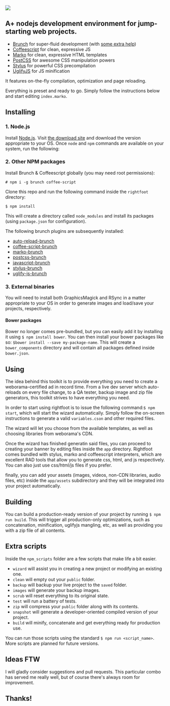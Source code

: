 <img src="http://i1039.photobucket.com/albums/a472/bkuri/g4204_zpsgxzdynlo.png">

A+ nodejs development environment for jump-starting web projects.
-----------------------------------------------------------------

-	[Brunch](http://brunch.io) for super-fluid development (with [some extra help](#brunch)\)
-	[Coffeescript](http://coffeescript.org) for clean, expressive JS
-	[Marko](http://markojs.com) for clean, expressive HTML templates
-	[PostCSS](http://postcss.org) for awesome CSS manipulation powers
-	[Stylus](https://learnboost.github.io/stylus/) for powerful CSS precompilation
-	[UglifyJS](http://lisperator.net/uglifyjs) for JS minification

It features on-the-fly compilation, optimization and page reloading.

Everything is preset and ready to go. Simply follow the instructions below and start editing `index.marko`.

Installing
----------

### 1. Node.js

Install [Node.js](http://nodejs.org). Visit [the download site](http://nodejs.org/download/) and download the version appropriate to your OS. Once `node` and `npm` commands are available on your system, run the following:

### 2. Other NPM packages

Install Brunch & Coffeescript globally (you may need root permissions):

`# npm i -g brunch coffee-script`

Clone this repo and run the following command inside the `rightfoot` directory:

`$ npm install`

This will create a directory called `node_modules` and install its packages (using `package.json` for configuration).

<a name="brunch"></a>The following brunch plugins are subsequently installed:

-	[auto-reload-brunch](https://github.com/brunch/auto-reload-brunch)
-	[coffee-script-brunch](https://github.com/brunch/coffee-script-brunch)
-	[marko-brunch](https://github.com/bkuri/marko-brunch)
-	[postcss-brunch](https://github.com/iamvdo/postcss-brunch)
-	[javascript-brunch](https://github.com/brunch/javascript-brunch)
-	[stylus-brunch](https://github.com/brunch/stylus-brunch)
-	[uglify-js-brunch](https://github.com/brunch/uglify-js-brunch)

### 3. External binaries

You will need to install both GraphicsMagick and RSync in a matter appropriate to your OS in order to generate images and load/save your projects, respectively.

#### Bower packages

Bower no longer comes pre-bundled, but you can easily add it by installing it using `$ npm install bower`. You can then install your bower packages like so: `$bower install --save my-package-name`. This will create a `bower_components` directory and will contain all packages defined inside `bower.json`.

Using
-----

The idea behind this toolkit is to provide everything you need to create a weborama-certified ad in record time. From a live dev server which auto-reloads on every file change, to a QA tester, backup image and zip file generators, this toolkit strives to have everything you need.

In order to start using rightfoot is to issue the following command:`$ npm start`, which will start the wizard automatically. Simply follow the on-screen instructions to generate a valid `variables.cson` and other required files.

The wizard will let you choose from the available templates, as well as choosing libraries from weborama's CDN.

Once the wizard has finished generatin said files, you can proceed to creating your banner by editing files inside the `app` directory. Rightfoot comes bundled with stylus, marko and coffeescript interpreters, which are excellent RAD tools that allow you to generate css, html, and js respectively. You can also just use css/html/js files if you prefer.

finally, you can add your assets (images, videos, non-CDN libraries, audio files, etc) inside the `app/assets` subdirectory and they will be integrated into your project automatically.

Building
--------

You can build a production-ready version of your project by running `$ npm run build`. This will trigger all production-only optimizations, such as concatenation, minification, uglifyjs mangling, etc, as well as providing you with a zip file of all contents.

Extra scripts
-------------

Inside the `npm_scripts` folder are a few scripts that make life a bit easier.

-	`wizard` will assist you in creating a new project or modifying an existing one.
-	`clean` will empty out your `public` folder.
-	`backup` will backup your live project to the `saved` folder.
-	`images` will generate your backup images.
-	`scrub` will reset everything to its original state.
-	`test` will run a battery of tests.
-	`zip` will compress your `public` folder along with its contents.
-	`snapshot` will generate a developer-oriented compiled version of your project.
-	`build` will minify, concatenate and get everything ready for production use.

You can run those scripts using the standard `$ npm run <script_name>`. More scripts are planned for future versions.

Ideas FTW
---------

I will gladly consider suggestions and pull requests. This particular combo has served me really well, but of course there's always room for improvement.

Thanks!
-------
